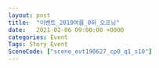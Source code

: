 ```yaml
---
layout: post
title:  "이벤트_2019여름_0화_오프닝"
date:   2021-02-06 09:00:00 +0000
categories: Event
Tags: Story Event
SceneCode: ["scene_evt190627_cp0_q1_s10"]
---
```


